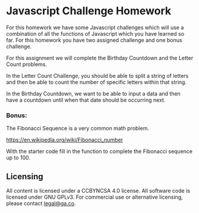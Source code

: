 # Javascript Challenge Homework

For this homework we have some Javascript challenges which will use a combination of all the functions of Javascript which you have learned so far. For this homework you have two assigned challenge and one bonus challenge.

For this assignment we will complete the Birthday Countdown and the Letter Count problems. 

In the Letter Count Challenge, you should be able to split a string of letters and then be able to count the number of specific letters within that string. 

In the Birthday Countdown, we want to be able to input a data and then have a countdown until when that date should be occurring next. 

### Bonus:

The Fibonacci Sequence is a very common math problem.

https://en.wikipedia.org/wiki/Fibonacci_number

With the starter code fill in the function to complete the Fibonacci sequence up to 100. 


## Licensing
All content is licensed under a CC­BY­NC­SA 4.0 license.
All software code is licensed under GNU GPLv3. For commercial use or alternative licensing, please contact legal@ga.co.
